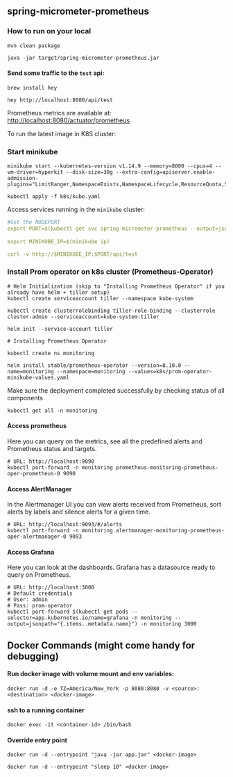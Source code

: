 spring-micrometer-prometheus
---

### How to run on your local

```
mvn clean package

java -jar target/spring-micrometer-prometheus.jar
```

#### Send some traffic to the `test` api:

```
brew install hey

hey http://localhost:8080/api/test

```

Prometheus metrics are available at: [http://localhost:8080/actuator/prometheus](http://localhost:8080/actuator/prometheus)

To run the latest image in K8S cluster:

### Start minikube

```
minikube start --kubernetes-version v1.14.9 --memory=8000 --cpus=4 --vm-driver=hyperkit --disk-size=30g --extra-config=apiserver.enable-admission-plugins="LimitRanger,NamespaceExists,NamespaceLifecycle,ResourceQuota,ServiceAccount,DefaultStorageClass,MutatingAdmissionWebhook"

```

```
kubectl apply -f k8s/kube.yaml
```

Access services running in the `minikube` cluster:

```yaml
#Get the NODEPORT
export PORT=$(kubectl get svc spring-micrometer-prometheus --output=jsonpath="{.spec.ports[0].nodePort}")
 
export MINIKUBE_IP=$(minikube ip)

curl -v http://$MINIKUBE_IP:$PORT/api/test
```

### Install Prom operator on k8s cluster (Prometheus-Operator)

```
# Helm Initialization (skip to "Installing Prometheus Operator" if you already have helm + tiller setup) 
kubectl create serviceaccount tiller --namespace kube-system

kubectl create clusterrolebinding tiller-role-binding --clusterrole cluster-admin --serviceaccount=kube-system:tiller

helm init --service-account tiller

# Installing Prometheus Operator

kubectl create ns monitoring

helm install stable/prometheus-operator --version=8.10.0 --name=monitoring --namespace=monitoring --values=k8s/prom-operator-minikube-values.yaml

```

Make sure the deployment completed successfully by checking status of all components

```
kubectl get all -n monitoring
``` 


#### Access prometheus
Here you can query on the metrics, see all the predefined alerts and Prometheus status and targets.
```
# URL: http://localhost:9090
kubectl port-forward -n monitoring prometheus-monitoring-prometheus-oper-prometheus-0 9090
```

#### Access AlertManager
In the Alertmanager UI you can view alerts received from Prometheus, sort alerts by labels and silence alerts for a given time.

```
# URL: http://localhost:9093/#/alerts
kubectl port-forward -n monitoring alertmanager-monitoring-prometheus-oper-alertmanager-0 9093
```

#### Access Grafana
Here you can look at the dashboards. Grafana has a datasource ready to query on Prometheus.

```
# URL: http://localhost:3000
# Default credentials
# User: admin
# Pass: prom-operator
kubectl port-forward $(kubectl get pods --selector=app.kubernetes.io/name=grafana -n monitoring --output=jsonpath="{.items..metadata.name}") -n monitoring 3000
```


## Docker Commands (might come handy for debugging)

#### Run docker image with volume mount and env variables:

```
docker run -d -e TZ=America/New_York -p 8080:8080 -v <source>:<destination> <docker-image>
```

#### ssh to a running container

```
docker exec -it <container-id> /bin/bash
```

#### Override entry point

```
docker run -d --entrypoint "java -jar app.jar" <docker-image>

docker run -d --entrypoint "sleep 10" <docker-image>

```
